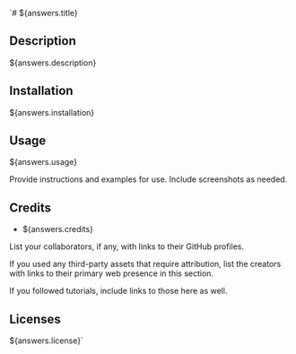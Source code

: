 `# ${answers.title}

## Description

${answers.description}

## Installation

${answers.installation}


## Usage 

${answers.usage}


Provide instructions and examples for use. Include screenshots as needed.

## Credits
<!-- hard code bullet points when adding more collaborators-->
* ${answers.credits}

List your collaborators, if any, with links to their GitHub profiles.

If you used any third-party assets that require attribution, list the creators with links to their primary web presence in this section.

If you followed tutorials, include links to those here as well.

## Licenses
${answers.license}`